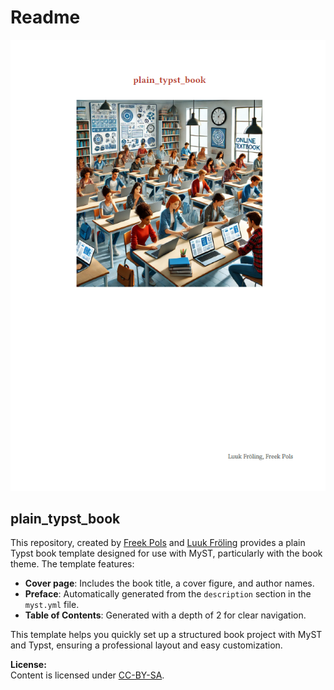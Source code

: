 # Readme 

![](output_preview.png)

## plain_typst_book

This repository, created by [Freek Pols](https://github.com/FreekPols/) and [Luuk Fröling](https://github.com/Luukfroling) provides a plain Typst book template designed for use with MyST, particularly with the book theme. The template features:

- **Cover page**: Includes the book title, a cover figure, and author names.
- **Preface**: Automatically generated from the `description` section in the `myst.yml` file.
- **Table of Contents**: Generated with a depth of 2 for clear navigation.

This template helps you quickly set up a structured book project with MyST and Typst, ensuring a professional layout and easy customization.

**License:**  
Content is licensed under [CC-BY-SA](https://creativecommons.org/licenses/by-sa/4.0/).
